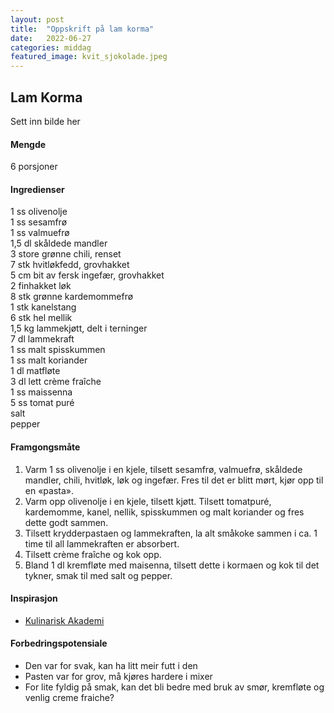 ```yaml
---
layout: post
title:  "Oppskrift på lam korma"
date:   2022-06-27
categories: middag
featured_image: kvit_sjokolade.jpeg
---
```


## Lam Korma

Sett inn bilde her

#### Mengde
6 porsjoner

#### Ingredienser

1 ss olivenolje<br>
1 ss sesamfrø<br>
1 ss valmuefrø<br>
1,5 dl skåldede mandler<br>
3 store grønne chili, renset<br>
7 stk hvitløkfedd, grovhakket<br>
5 cm bit av fersk ingefær, grovhakket<br>
2 finhakket løk<br>
8 stk grønne kardemommefrø<br>
1 stk kanelstang<br>
6 stk hel mellik<br>
1,5 kg lammekjøtt, delt i terninger<br>
7 dl lammekraft<br>
1 ss malt spisskummen<br>
1 ss malt koriander<br>
1 dl matfløte<br>
3 dl lett crème fraîche<br>
1 ss maissenna<br>
5 ss tomat puré<br>
salt<br>
pepper<br>

#### Framgongsmåte

1. Varm 1 ss olivenolje i en kjele, tilsett sesamfrø, valmuefrø, skåldede mandler, chili, hvitløk, løk og ingefær. Fres til det er blitt mørt, kjør opp til en «pasta».
2. Varm opp olivenolje i en kjele, tilsett kjøtt. Tilsett tomatpuré, kardemomme, kanel, nellik, spisskummen og malt koriander og fres dette godt sammen.
3. Tilsett krydderpastaen og lammekraften, la alt småkoke sammen i ca. 1 time til all lammekraften er absorbert.
4. Tilsett crème fraîche og kok opp.
5. Bland 1 dl kremfløte med maisenna, tilsett dette i kormaen og kok til det tykner, smak til med salt og pepper.

#### Inspirasjon

- [Kulinarisk Akademi](http://kulinariskakademi.no/oppskrifter/indisk-lam-korma)

#### Forbedringspotensiale

- Den var for svak, kan ha litt meir futt i den
- Pasten var for grov, må kjøres hardere i mixer
- For lite fyldig på smak, kan det bli bedre med bruk av smør, kremfløte og venlig creme fraiche?